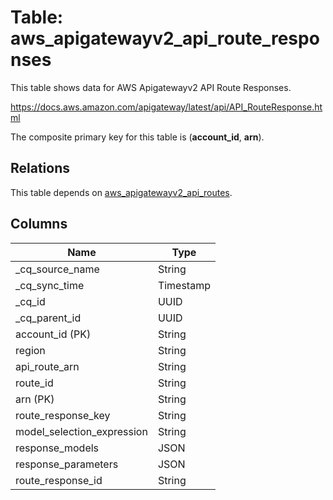 # Table: aws_apigatewayv2_api_route_responses

This table shows data for AWS Apigatewayv2 API Route Responses.

https://docs.aws.amazon.com/apigateway/latest/api/API_RouteResponse.html

The composite primary key for this table is (**account_id**, **arn**).

## Relations

This table depends on [aws_apigatewayv2_api_routes](aws_apigatewayv2_api_routes).

## Columns

| Name          | Type          |
| ------------- | ------------- |
|_cq_source_name|String|
|_cq_sync_time|Timestamp|
|_cq_id|UUID|
|_cq_parent_id|UUID|
|account_id (PK)|String|
|region|String|
|api_route_arn|String|
|route_id|String|
|arn (PK)|String|
|route_response_key|String|
|model_selection_expression|String|
|response_models|JSON|
|response_parameters|JSON|
|route_response_id|String|